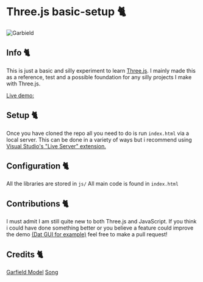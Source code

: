 # Three.js basic-setup 🐈
![Garbield](https://raw.githubusercontent.com/lukedev820/Three.js-basic-setup/master/Banner.png)
## Info 🐈
This is just a basic and silly experiment to learn [Three.js](https://threejs.org/). I mainly made this as a reference, test and a possible foundation for any silly projects I make with Three.js. 

[Live demo:](https://lukedev820.github.io/Three.js-basic-setup/)
## Setup 🐈
Once you have cloned the repo all you need to do is run `index.html` via a local server. This can be done in a variety of ways but i recommend using [Visual Studio's "Live Server" extension.](https://marketplace.visualstudio.com/items?itemName=ritwickdey.LiveServer)
## Configuration 🐈
All the libraries are stored in `js/` 
All main code is found in `index.html`
## Contributions 🐈
I must admit I am still quite new to both Three.js and JavaScript. If you think i could have done something better or you believe a feature could improve the demo [(Dat GUI for example)](https://sbcode.net/threejs/dat-gui/) feel free to make a pull request!
## Credits 🐈
[Garfield Model](https://sketchfab.com/3d-models/garfield-69e7920b1f0c4df4b7fc878e3b0d910d)
[Song](https://www.youtube.com/watch?v=w2xi6Qjv8mw)

